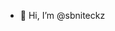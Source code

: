 - 👋 Hi, I’m @sbniteckz
<!---
sbniteckz/sbniteckz is a ✨ special ✨ repository because its `README.md` (this file) appears on your GitHub profile.
You can click the Preview link to take a look at your changes.
--->
